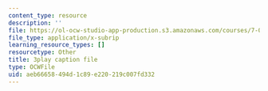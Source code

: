 ```yaml
---
content_type: resource
description: ''
file: https://ol-ocw-studio-app-production.s3.amazonaws.com/courses/7-01sc-fundamentals-of-biology-fall-2011/aeb66658494d1c89e220219c007fd332_P-Ry4rRdDbk.srt
file_type: application/x-subrip
learning_resource_types: []
resourcetype: Other
title: 3play caption file
type: OCWFile
uid: aeb66658-494d-1c89-e220-219c007fd332
---
```

